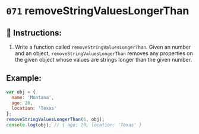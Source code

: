 # `071` removeStringValuesLongerThan

## 📝 Instructions:

1. Write a function called `removeStringValuesLongerThan`. Given an number and an object, `removeStringValuesLongerThan` removes any properties on the given object whose values are strings longer than the given number.

## Example:

```Javascript
var obj = {
  name: 'Montana',
  age: 20,
  location: 'Texas'
};
removeStringValuesLongerThan(6, obj);
console.log(obj); // { age: 20, location: 'Texas' }
```